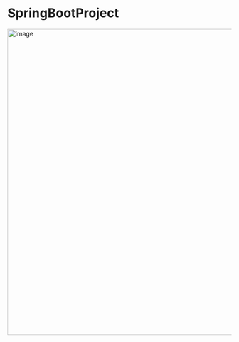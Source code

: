 # SpringBootProject
<img width="1893" height="687" alt="image" src="https://github.com/user-attachments/assets/d06c1123-2538-48fd-8f82-c373ee947428" />

